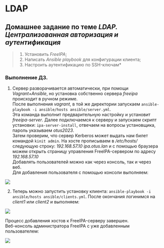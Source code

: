 # LDAP
## Домашнее задание по теме _LDAP. Централизованная авторизация и аутентификация_  
> 1. Установить _FreeIPA_;  
> 2. Написать _Ansible playbook_ для конфигурации клиента;  
> 3. Настроить аутентификацию по SSH-ключам*  

### Выполнение ДЗ.  
1. Сервер разворачивается автоматически, при помощи _Vagrant+Ansible_, но установка собственно сервера _freeipa_ происходит в ручном режиме.  
После выполнения _vagrant_, в той же директории запускаем ```ansible-playbook -i ansible/hosts ansible/server.yml```.  
Эта команда выполнит предварительную настройку и установит _freeipa-server_. Далее подключаемся к серверу и запускаем скрипт установки:
```ipa-server-install```, отвечаем на вопросы установщика, пароль указываем _otus2023_.  
Затем проверим, что сервер Kerberos может выдать нам билет командой ```kinit admin```. На хосте прописываем в _/etc/hosts/_ следующую строку:
_192.168.57.10 ipa.otus.lan_ и с помощью браузера можем открыть страницу управления FreeIPA-сервером по адресу _192.168.57.10_    
Добавлять пользователей можно как через консоль, так и через веб.   
Для добавления пользователя с помощью консоли выполняем:

![](https://github.com/Vitaliy7/LDAP/blob/main/screenshots/2.png?raw=true)  

2. Теперь можно запустить установку клиента: ```ansible-playbook -i ansible/hosts ansible/clients.yml```. После окончания логинимся на  
_client1_ или _client2_ и выполняем:  

![](https://github.com/Vitaliy7/LDAP/blob/main/screenshots/3.png?raw=true)

Процесс добавления хостов к FreeIPA-серверу завершен.  
Веб-консоль администратора FreeIPA с уже добавленным пользователем:  

![](https://github.com/Vitaliy7/LDAP/blob/main/screenshots/4.png?raw=true)
